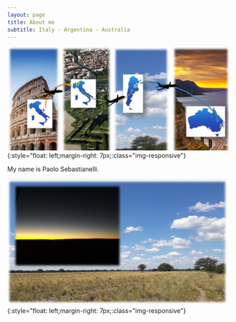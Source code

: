 ```yaml
---
layout: page
title: About me
subtitle: Italy - Argentina - Australia
---
```

![Travelling](/assets/img/Travel.JPG){:style="float: left;margin-right: 7px;:class="img-responsive"}

My name is Paolo Sebastianelli. 

![Pampa](/assets/img/footer.PNG){:style="float: left;margin-right: 7px;:class="img-responsive"}
